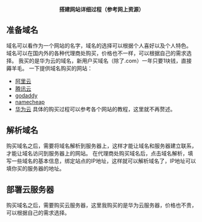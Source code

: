 #### <center> 搭建网站详细过程（参考网上资源）</center>
## 准备域名
域名可以看作为一个网站的名字，域名的选择可以根据个人喜好以及个人特色。
域名可以在国内外的各种代理商处购买，价格也不一样，可以根据自己的需求选择。
我买的是华为云的域名，新用户买域名（除了.com）一年只要1块钱，直接薅羊毛。
一下提供域名购买的网站：
* [阿里云](https://wanwang.aliyun.com/domain/)
* [腾讯云](https://cloud.tencent.com/product/domain)
* [godaddy](https://www.godaddy.com/)
* [namecheap](https://www.namecheap.com/)
* [华为云](https://www.huaweicloud.com/product/domain.html)
具体的购买过程可以参考各个网站的教程，这里就不再赘述。
## 解析域名
购买域名之后，需要将域名解析到服务器上，这样才能让域名和服务器建立联系，才能让域名访问到服务器上的网站。
在代理商处购买域名后，点击域名解析，填写一些域名的基本信息，绑定站点的IP地址，这样就可以解析域名了，IP地址可以填你买的服务器的地址。
## 部署云服务器
购买域名之后，需要购买云服务器，这里我购买的是华为云服务器，价格也不贵，可以根据自己的需求选择。

